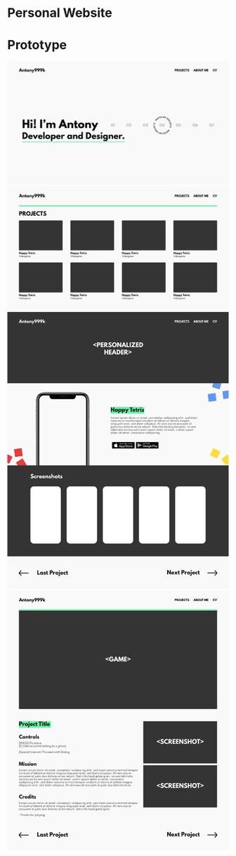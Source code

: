 # Personal Website

# Prototype
![Landing](./screenshots/inicio.png?raw=true)
![Projects](./screenshots/Projects.png?raw=true)
![PhoneGame](./screenshots/PhoneGameProject.png?raw=true)
![BrowserGame](./screenshots/PlayProjectDefault.png?raw=true)